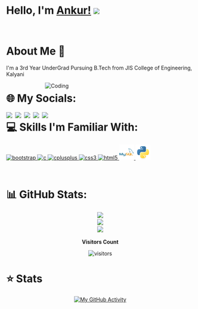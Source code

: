 # Hello, I'm [Ankur!](https://ankursarkar.me)  <img src="https://cdn.discordapp.com/emojis/558719629967491094.gif" height="35px">


<br />

# About Me 🐉
   I'm a 3rd Year UnderGrad Pursuing B.Tech from JIS College of Engineering, Kalyani
</br>

<img align="right" alt="Coding" width="400" src="https://cdn.dribbble.com/users/1162077/screenshots/3848914/programmer.gif">

# 🌐 My Socials:
<a href="https://www.linkedin.com/in/ankur-sarkar" target="_blank">
  <img align="left" width="24px" src="https://i.ibb.co/drvwWtB/Linkedin.png"  />
</a>
<a href="mailto:sarkarrohonankur@gmail.com">
  <img align="left" width="24px" src="https://i.ibb.co/bPCr08L/Email.png"  />
</a>
<a href="https://www.hackerrank.com/God_Slayer" target="_blank">
  <img align="left" width="24px" src="https://i.ibb.co/6WCLSb2/Hacker-Rank.png"  />
</a>
<a href="https://www.hackerearth.com/@God_Slayer" target="_blank">
  <img align="left" width="24px" src="https://i.ibb.co/kGQCpVC/hackerearth.png"  />
</a>
<a href="https://www.codechef.com/users/ankur02sarkar" target="_blank">
  <img align="left" width="24px" src="https://i.ibb.co/9Yr67f9/CodeChef.png"  />
</a>

# 💻 Skills I'm Familiar With:
<p align="left">
   <a href="https://getbootstrap.com" target="_blank"> 
      <img src="bootstrap.png" alt="bootstrap" width="40" height="40"/>        </a>
   <a href="https://www.cprogramming.com/" target="_blank">
      <img src="c.png" alt="c" width="40" height="40"/>
   </a>
   <a href="https://www.w3schools.com/cpp/" target="_blank">
      <img src="cpp.png" alt="cplusplus" width="40" height="40"/>
   </a>
   <a href="https://www.w3schools.com/css/" target="_blank">
      <img src="css.png" alt="css3" width="40" height="40"/>
   </a>
   <a href="https://www.w3.org/html/" target="_blank">
      <img src="html.png" alt="html5" width="40" height="40"/>
   </a>
   <a href="https://www.mysql.com/" target="_blank">
      <img src="https://raw.githubusercontent.com/devicons/devicon/master/icons/mysql/mysql-original-wordmark.svg" alt="mysql" width="40" height="40"/>
   </a>
   <a href="https://www.python.org" target="_blank">
      <img src="https://raw.githubusercontent.com/devicons/devicon/master/icons/python/python-original.svg" alt="python" width="40" height="40"/>
   </a>
 </p>
<br/>

# 📊 GitHub Stats:
<div align="center" width=100%>

![](https://github-readme-stats.vercel.app/api?username=ankur02sarkar&theme=prussian&hide_border=true&include_all_commits=true&count_private=false)<br/>
![](https://github-readme-streak-stats.herokuapp.com/?user=ankur02sarkar&theme=prussian&hide_border=true)<br/>
![](https://github-readme-stats.vercel.app/api/top-langs/?username=ankur02sarkar&theme=prussian&hide_border=true&include_all_commits=true&count_private=false&layout=compact)

</div>

<div align = "center">
 
**Visitors Count** 

![visitors](https://visitor-badge.laobi.icu/badge?page_id=ankur02sarkar) </div>

# ⭐ Stats 
<div align="center">

[![My GitHub Activity](https://activity-graph.herokuapp.com/graph?username=ankur02sarkar&theme=xcode)](https://github.com/ankur02sarkar) 
<br>

</div>

